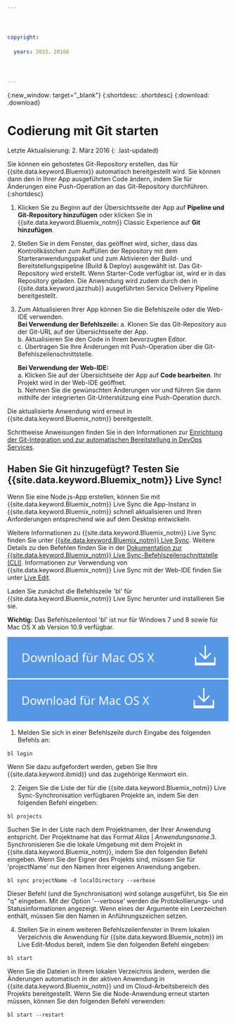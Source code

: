 ```yaml
---

 

copyright:

  years: 2015，20166

 

---
```


{:new_window: target="_blank"}
{:shortdesc: .shortdesc}
{:download: .download}

# Codierung mit Git starten
Letzte Aktualisierung: 2. März 2016
{: .last-updated}  

Sie können ein gehostetes Git-Repository erstellen, das für {{site.data.keyword.Bluemix}} automatisch bereitgestellt wird. Sie können dann den in Ihrer App ausgeführten Code ändern, indem Sie für Änderungen eine Push-Operation an das Git-Repository durchführen. 
{:shortdesc}

1. Klicken Sie zu Beginn auf der Übersichtsseite der App auf **Pipeline und Git-Repository hinzufügen** oder klicken Sie in {{site.data.keyword.Bluemix_notm}} Classic Experience auf **Git hinzufügen**. 
2. Stellen Sie in dem Fenster, das geöffnet wird, sicher, dass das Kontrollkästchen zum Auffüllen der Repository mit dem Starteranwendungspaket und zum Aktivieren der Build- und Bereitstellungspipeline (Build & Deploy) ausgewählt ist. Das Git-Repository wird erstellt. Wenn Starter-Code verfügbar ist, wird er in das Repository geladen. Die Anwendung wird zudem durch den in {{site.data.keyword.jazzhub}} ausgeführten Service Delivery Pipeline bereitgestellt.  
3. Zum Aktualisieren Ihrer App können Sie die Befehlszeile oder die Web-IDE verwenden.  
   **Bei Verwendung der Befehlszeile:**
   a. Klonen Sie das Git-Repository aus der Git-URL auf der Übersichtsseite der App.  
   b. Aktualisieren Sie den Code in Ihrem bevorzugten Editor.  
   c. Übertragen Sie Ihre Änderungen mit Push-Operation über die Git-Befehlszeilenschnittstelle.  
	    
   **Bei Verwendung der Web-IDE:**  
   a. Klicken Sie auf der Übersichtseite der App auf **Code bearbeiten**. Ihr Projekt wird in der Web-IDE geöffnet.  
   b. Nehmen Sie die gewünschten Änderungen vor und führen Sie dann mithilfe der integrierten Git-Unterstützung eine Push-Operation durch.  
		
Die aktualisierte Anwendung wird erneut in {{site.data.keyword.Bluemix_notm}} bereitgestellt.  

Schrittweise Anweisungen finden Sie in den Informationen zur [Einrichtung der Git-Integration und zur automatischen Bereitstellung in DevOps Services](https://hub.jazz.net/tutorials/jazzeditor/#git_integration_and_autodeployment).  

## Haben Sie Git hinzugefügt? Testen Sie {{site.data.keyword.Bluemix_notm}} Live Sync!  

Wenn Sie eine Node.js-App erstellen, können Sie mit {{site.data.keyword.Bluemix_notm}} Live Sync die App-Instanz in {{site.data.keyword.Bluemix_notm}} schnell aktualisieren und Ihren Anforderungen entsprechend wie auf dem Desktop entwickeln.  

Weitere Informationen zu {{site.data.keyword.Bluemix_notm}} Live Sync finden Sie unter [{{site.data.keyword.Bluemix_notm}} Live Sync](../develop/bluemixlive.html). Weitere Details zu den Befehlen finden Sie in der [Dokumentation zur {{site.data.keyword.Bluemix_notm}} Live Sync-Befehlszeilenschnittstelle (CLI)](../cli/reference/bl/index.html). Informationen zur Verwendung von {{site.data.keyword.Bluemix_notm}} Live Sync mit der Web-IDE finden Sie unter [Live Edit](../develop/bluemixlive.html).  

Laden Sie zunächst die Befehlszeile 'bl' für {{site.data.keyword.Bluemix_notm}} Live Sync herunter und installieren Sie sie. 

**Wichtig:** Das Befehlszeilentool 'bl' ist nur für Windows 7 und 8 sowie für Mac OS X ab Version 10.9 verfügbar.

<p>
<a class="xref" href="http://livesyncdownload.ng.bluemix.net/downloads/blive_setup.msi" target="_blank" title="(Wird in einer neuen Registerkarte oder in einem neuen Fenster geöffnet)"><img class="image" src="images/bl_gs_icons_windows_b.svg" alt="Schaltfläche zum Herunterladen der Windows-Befehlszeile 'bl'" /> </a>
<a class="xref" href="http://livesyncdownload.ng.bluemix.net/downloads/BluemixLive.pkg" target="_blank" title="(Wird in einer neuen Registerkarte oder in einem neuen Fenster geöffnet)"><img class="image" src="images/bl_gs_icons_mac-osx_b.svg" alt="Schaltfläche zum Herunterladen der Mac-Befehlszeile 'bl'" /> </a>
</p>

1. Melden Sie sich in einer Befehlszeile durch Eingabe des folgenden Befehls an: 
```
bl login
```
Wenn Sie dazu aufgefordert werden, geben Sie Ihre {{site.data.keyword.ibmid}} und das zugehörige Kennwort ein.

2. Zeigen Sie die Liste der für die {{site.data.keyword.Bluemix_notm}} Live Sync-Synchronisation verfügbaren Projekte an, indem Sie den folgenden Befehl eingeben: 
```
bl projects
```
Suchen Sie in der Liste nach dem Projektnamen, der Ihrer Anwendung entspricht. Der Projektname hat das Format *Alias* | *Anwendungsname*.3. Synchronisieren Sie die lokale Umgebung mit dem Projekt in {{site.data.keyword.Bluemix_notm}}, indem Sie den folgenden Befehl eingeben. Wenn Sie der Eigner des Projekts sind, müssen Sie für 'projectName' nur den Namen Ihrer eigenen Anwendung angeben. 
<!--- this command needs italicized parameters projectName localDirectory and yellow on 'local' -->
```
bl sync projectName -d localDirectory --verbose
```
Dieser Befehl (und die Synchronisation) wird solange ausgeführt, bis Sie ein "q" eingeben. Mit der Option '--verbose' werden die Protokollierungs- und Statusinformationen angezeigt. Wenn eines der Argumente ein Leerzeichen enthält, müssen Sie den Namen in Anführungszeichen setzen. 

4. Stellen Sie in einem weiteren Befehlszeilenfenster in Ihrem lokalen Verzeichnis die Anwendung für {{site.data.keyword.Bluemix_notm}} im Live Edit-Modus bereit, indem Sie den folgenden Befehl eingeben:
```
bl start
```  

Wenn Sie die Dateien in Ihrem lokalen Verzeichnis ändern, werden die Änderungen automatisch in der aktiven Anwendung in {{site.data.keyword.Bluemix_notm}} und im Cloud-Arbeitsbereich des Projekts bereitgestellt. Wenn Sie die Node-Anwendung erneut starten müssen, können Sie den folgenden Befehl verwenden:
```
bl start --restart 
```
